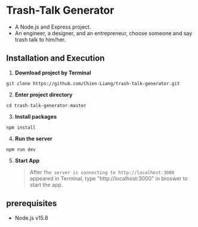 # Trash-Talk Generator

- A Node.js and Express project.
- An engineer, a designer, and an entrepreneur, choose someone and say trash talk to him/her.

## Installation and Execution

1. **Download project by Terminal**

```
git clone https://github.com/Chien-Liang/trash-talk-generator.git
```

2. **Enter project directory**

```
cd trash-talk-generator-master
```

3. **Install packages**

```
npm install
```

4. **Run the server**

```
npm run dev
```

5. **Start App**
   > After `The server is connecting to http://localhost:3000` appeared in Terminal, type "http://localhost:3000" in broswer to start the app.

## prerequisites

- Node.js v15.8
